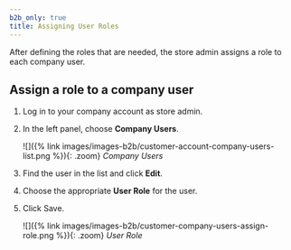 ```yaml
---
b2b_only: true
title: Assigning User Roles
---
```


After defining the roles that are needed, the store admin assigns a role to each company user.

## Assign a role to a company user

1. Log in to your company account as store admin.

1. In the left panel, choose **Company Users**.

   ![]({% link images/images-b2b/customer-account-company-users-list.png %}){: .zoom}
   _Company Users_

1. Find the user in the list and click **Edit**.

1. Choose the appropriate **User Role** for the user.

1. Click <span class="btn">Save</span>.

   ![]({% link images/images-b2b/customer-company-users-assign-role.png %}){: .zoom}
   _User Role_
